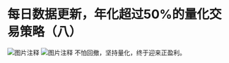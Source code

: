 # 每日数据更新，年化超过50%的量化交易策略（八）

![图片注释](http://storage-uqer.datayes.com/61ecc69c1f1583012635b428/5ed42b70-c4a1-11ec-a76f-0242ac140002)
![图片注释](http://storage-uqer.datayes.com/61ecc69c1f1583012635b428/64e0a6f6-c4a1-11ec-a76f-0242ac140002)
不怕回撤，坚持量化，终于迎来正盈利。